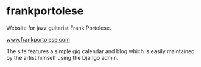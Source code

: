 # frankportolese
Website for jazz guitarist Frank Portolese.

www.frankportolese.com

The site features a simple gig calendar and blog which is easily maintained 
by the artist himself using the Django admin.
